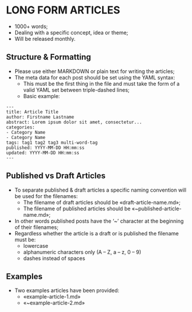 # LONG FORM ARTICLES

* 1000+ words;
* Dealing with a specific concept, idea or theme;
* Will be released monthly.

## Structure & Formatting
* Please use either MARKDOWN or plain text for writing the articles;
* The meta data for each post should be set using the YAML syntax:
	- This must be the first thing in the file and must take the form of a valid YAML set between triple-dashed lines;
	- Basic example:

```
---
title: Article Title
author: Firstname Lastname
abstract: Lorem ipsum dolor sit amet, consectetur...
categories:
- Category Name
- Category Name
tags: tag1 tag2 tag3 multi-word-tag
published: YYYY-MM-DD HH:mm:ss
updated: YYYY-MM-DD HH:mm:ss
---
```

## Published vs Draft Articles
* To separate published & draft articles a specific naming convention will be used for the filenames:
	- The filename of draft articles should be «draft-article-name.md»;
	- The filename of published articles should be «~published-article-name.md»;
* In other words published posts have the ‘~’ character at the beginning of their filenames;
* Regardless whether the article is a draft or is published the filename must be:
	- lowercase
	- alphanumeric characters only (A – Z, a – z, 0 – 9)
	- dashes instead of spaces

## Examples
* Two examples articles have been provided:
	- «example-article-1.md»
	- «~example-article-2.md»
